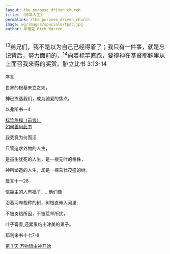 ```yaml
---
layout: the_purpose_driven_church
title: 《标竿人生》
permalink: /the_purpose_driven_church
image: wg/images/specials/tpdc.jpg
author: 华理克 Rick Warren
---
```


<div style="font-size: 18px; "><p><sup>13</sup>弟兄们，我不是以为自己已经得着了；我只有一件事，就是忘记背后，努力面前的，<sup>14</sup>向着标竿直跑，要得神在基督耶稣里从上面召我来得的奖赏。<span class="sp-verse">腓立比书 3:13-14</span></p></div>

<p class="tpdc-h1">序言</p>

<div class="center fs-18">
  <p>世界的根基未立之先，</P>
  <p>神已拣选我们，成为祂爱的焦点。</P>
  <p class="sp-verse">以弗所书一4</p>
</div>

<div class="chapter"><i class="fas fa-book"></i><a href="/the_purpose_driven_church/qy">标竿旅程（前言）</a></div>
<div class="chapter"><i class="fas fa-book"></i><a href="/the_purpose_driven_church/rhsycs">如何善用此书</a></div>

<p class="tpdc-h1">我究竟为何而活</p>
<div class="center fs-18">
  <p>只管追求外物的人生，</p>
  <p>是虽生犹死的人生，是一根无叶的格株，</p>
  <p>神所塑造的人生，却是一棵茁壮茂盛的树。</P>
  <p class="sp-verse">箴言十一28</p>
</div>

<div class="center fs-18">
  <p>信靠主的人有福了……他们像</p>
  <p>沿着河岸裁种的树，树根直伸入河里;</p>
  <p>不被炎热所因，不被荒旱所扰，</P>
  <p>叶子膏青,还累果结出津美的果子。</p>
  <p class="sp-verse">耶利米书十七7-8</p>
</div>

<div class="chapter"><i class="fas fa-book"></i><a href="/the_purpose_driven_church/day01">第 1 天 万物皆由神开始</a></div>

